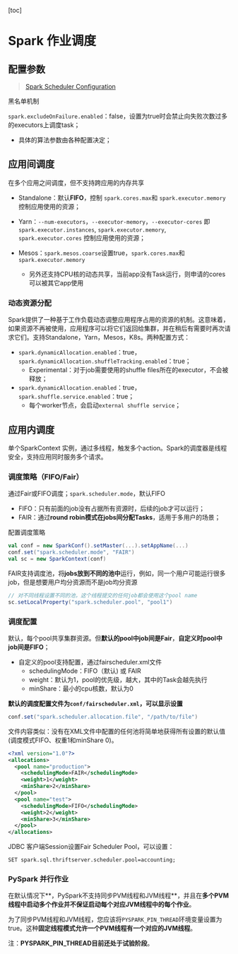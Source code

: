 [toc]

# Spark 作业调度

## 配置参数

> [Spark Scheduler Configuration](https://spark.apache.org/docs/latest/configuration.html#scheduling)

黑名单机制

`spark.excludeOnFailure.enabled`：false，设置为true时会禁止向失败次数过多的executors上调度task；

- 具体的算法参数由各种配置决定；

## 应用间调度

在多个应用之间调度，但不支持跨应用的内存共享

- Standalone：默认**FIFO**，控制 `spark.cores.max`和 `spark.executor.memory` 控制应用使用的资源；

- Yarn：`--num-executors`，`--executor-memory`，`--executor-cores` 即 `spark.executor.instances`, `spark.executor.memory`, `spark.executor.cores` 控制应用使用的资源；

- Mesos：`spark.mesos.coarse`设置true，`spark.cores.max`和`spark.executor.memory`
  - 另外还支持CPU核的动态共享，当前app没有Task运行，则申请的cores可以被其它app使用



### 动态资源分配

Spark提供了一种基于工作负载动态调整应用程序占用的资源的机制。这意味着，如果资源不再被使用，应用程序可以将它们返回给集群，并在稍后有需要时再次请求它们。支持Standalone，Yarn，Mesos，K8s。两种配置方式：

- `spark.dynamicAllocation.enabled`：true，`spark.dynamicAllocation.shuffleTracking.enabled`：true；
  - Experimental：对于job需要使用的shuffle files所在的executor，不会被释放；
- `spark.dynamicAllocation.enabled`：true，` spark.shuffle.service.enabled`：true；
  - 每个worker节点，会启动`external shuffle service`；





## 应用内调度

单个SparkContext 实例，通过多线程，触发多个action。Spark的调度器是线程安全，支持应用同时服务多个请求。



### 调度策略（FIFO/Fair）

通过Fair或FIFO调度；`spark.scheduler.mode`，默认FIFO

- FIFO：只有前面的job没有占据所有资源时，后续的job才可以运行；
- FAIR：通过**round robin模式在jobs间分配Tasks**，适用于多用户的场景；

配置调度策略

```scala
val conf = new SparkConf().setMaster(...).setAppName(...)
conf.set("spark.scheduler.mode", "FAIR")
val sc = new SparkContext(conf)
```

FAIR支持调度池，将**jobs放到不同的池中**运行，例如，同一个用户可能运行很多job，但是想要用户均分资源而不是job均分资源

```scala
// 对不同线程设置不同的池，这个线程提交的任何job都会使用这个pool name
sc.setLocalProperty("spark.scheduler.pool", "pool1")
```

### 调度配置

默认，每个pool共享集群资源。但**默认的pool中job间是Fair**，**自定义时pool中job间是FIFO**；

- 自定义的pool支持配置，通过fairscheduler.xml文件
  - schedulingMode：FIFO（默认) 或 FAIR
  - weight：默认为1，pool的优先级，越大，其中的Task会越先执行
  - minShare：最小的cpu核数，默认为0

**默认的调度配置文件为`conf/fairscheduler.xml`，可以显示设置**

```scala
conf.set("spark.scheduler.allocation.file", "/path/to/file")
```

文件内容类似：没有在XML文件中配置的任何池将简单地获得所有设置的默认值(调度模式FIFO、权重1和minShare 0)。

```xml
<?xml version="1.0"?>
<allocations>
  <pool name="production">
    <schedulingMode>FAIR</schedulingMode>
    <weight>1</weight>
    <minShare>2</minShare>
  </pool>
  <pool name="test">
    <schedulingMode>FIFO</schedulingMode>
    <weight>2</weight>
    <minShare>3</minShare>
  </pool>
</allocations>
```

JDBC 客户端Session设置Fair Scheduler Pool，可以设置：

```
SET spark.sql.thriftserver.scheduler.pool=accounting;
```

### PySpark 并行作业

在默认情况下**，PySpark不支持同步PVM线程和JVM线程**，并且在**多个PVM线程中启动多个作业并不保证启动每个对应JVM线程中的每个作业**。

为了同步PVM线程和JVM线程，您应该将`PYSPARK_PIN_THREAD`环境变量设置为true。这种**固定线程模式允许一个PVM线程有一个对应的JVM线程**。

注：**PYSPARK_PIN_THREAD目前还处于试验阶段**。